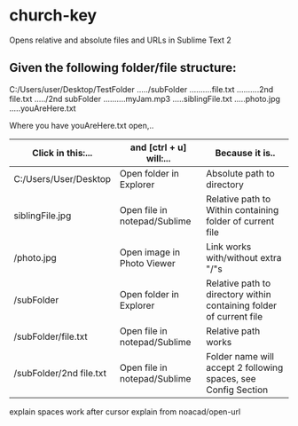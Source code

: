 # church-key
Opens relative and absolute files and URLs in Sublime Text 2


Given the following folder/file structure:
---------
C:/Users/user/Desktop/TestFolder
...../subFolder
..........file.txt
..........2nd file.txt
...../2nd subFolder
..........myJam.mp3
.....siblingFile.txt
.....photo.jpg
.....youAreHere.txt

Where you have youAreHere.txt open,..

Click in this:...			|  and [ctrl + u] will:...			| 	Because it is.. 
-------- | ------- | -----
C:/Users/User/Desktop		| Open folder in Explorer			| 	Absolute path to directory
siblingFile.jpg 			| Open file in notepad/Sublime		| Relative path to Within containing folder of current file
/photo.jpg 					| Open image in Photo Viewer		| 	Link works with/without extra "/"s
/subFolder					| Open folder in Explorer			| 	Relative path to directory within containing folder of current file
/subFolder/file.txt 		| Open file in notepad/Sublime 		| Relative path works
/subFolder/2nd file.txt 	| Open file in notepad/Sublime		| Folder name will accept 2 following spaces, see Config Section




explain spaces work after cursor
explain from noacad/open-url



